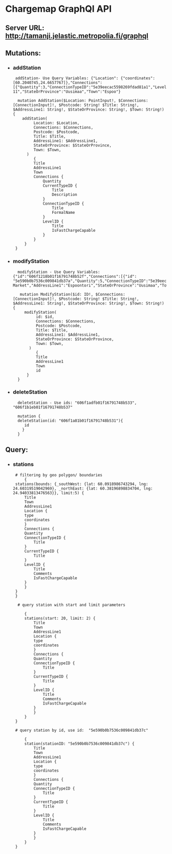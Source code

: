 # Chargemap GraphQl API

## Server URL:  http://tamanji.jelastic.metropolia.fi/graphql

## Mutations:
 * ### addStation

        addStation- Use Query Variables: {"Location": {"coordinates": [60.2040745,24.6657767]},"Connections":[{"Quantity":3,"ConnectionTypeID":"5e39eecac5598269fdad81a1","LevelID":"5e39edf7bb7ae768f05cf2bd","CurrentTypeID":"5e39ef4a6921476aaf62404a"}],"Postcode":"02720","Title":"Entresse","AddressLine1":"Siltakatu 11","StateOrProvince":"Uusimaa","Town":"Espoo"}

         mutation AddStation($Location: PointInput!, $Connections: [ConnectionInput]!, $Postcode: String! $Title: String!, $AddressLine1: String!, $StateOrProvince: String!, $Town: String!) {
           addStation( 
                Location: $Location,
                Connections: $Connections,
                Postcode: $Postcode,
                Title: $Title,
                AddressLine1: $AddressLine1,
                StateOrProvince: $StateOrProvince,
                Town: $Town,
             )
                {
                Title
                AddressLine1
                Town
                Connections {
                    Quantity
                    CurrentTypeID {
                        Title
                        Description
                    }
                    ConnectionTypeID {
                        Title
                        FormalName
                    }
                    LevelID {
                        Title
                        IsFastChargeCapable
                    }
                }
            }
        }
    
* ### modifyStation

        modifyStation - Use Query Variables: {"id":"606f1218b01f16791748b52f","Connections":[{"id": "5e590b0b7536c009841db37a","Quantity":5,"ConnectionTypeID":"5e39eecac5598269fdad81a1","LevelID":"5e39edf7bb7ae768f05cf2bd","CurrentTypeID":"5e39ef4a6921476aaf62404a"}],"Postcode":"02770","Title":"K-Market","AddressLine1":"Espoontori","StateOrProvince":"Uusimaa","Town":"Espoo"}

         mutation ModifyStation($id: ID!, $Connections: [ConnectionInput]!, $Postcode: String! $Title: String!, $AddressLine1: String!, $StateOrProvince: String!, $Town: String!) {
           modifyStation( 
                id: $id,
                Connections: $Connections,
                Postcode: $Postcode,
                Title: $Title,
                AddressLine1: $AddressLine1,
                StateOrProvince: $StateOrProvince,
                Town: $Town,
             )
                {
                Title
                AddressLine1
                Town
                id
            }
        }

* ### deleteStation

        deleteStation - Use ids: "606f1adfb01f16791748b533", "606f1b1eb01f16791748b537"
         
        mutation {
        deleteStation(id: "606f1a81b01f16791748b531"){
           id
          }
        }

## Query:
 * ### stations

        # filtering by geo polygon/ boundaries     
            {
        stations(bounds: {_southWest: {lat: 60.0918986743294, lng: 24.60319519042969}, _northEast: {lat: 60.38196898834704, lng: 24.94033813476563}}, limit:5) {
            Title
            Town
            AddressLine1
            Location {
            type
            coordinates
            }
            Connections {
            Quantity
            ConnectionTypeID {
                Title
            }
            CurrentTypeID {
                Title
            }
            LevelID {
                Title
                Comments
                IsFastChargeCapable
            }
            }
        }
        }
        
         # query station with start and limit parameters

            {
            stations(start: 20, limit: 2) {
                Title
                Town
                AddressLine1
                Location {
                type
                coordinates
                }
                Connections {
                Quantity
                ConnectionTypeID {
                    Title
                }
                CurrentTypeID {
                    Title
                }
                LevelID {
                    Title
                    Comments
                    IsFastChargeCapable
                }
                }
            }
        }

        # query station by id, use id:  "5e590b0b7536c009841db37c" 

            {
            station(stationID: "5e590b0b7536c009841db37c") {
                Title
                Town
                AddressLine1
                Location {
                type
                coordinates
                }
                Connections {
                Quantity
                ConnectionTypeID {
                    Title
                }
                CurrentTypeID {
                    Title
                }
                LevelID {
                    Title
                    Comments
                    IsFastChargeCapable
                }
                }
            }
        }








